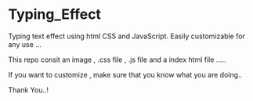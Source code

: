 # Typing_Effect
Typing text effect using html CSS and JavaScript.
Easily customizable for any use ...



This repo consit an image , .css file , .js file and a index html file .....

If you want to customize , make sure that you know what you are doing..


Thank You..!
